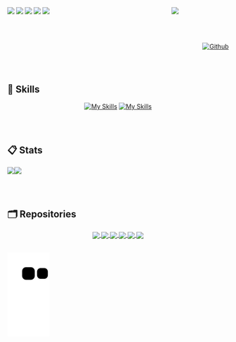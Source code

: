 <div style="display: inline_block">
  <img align="right" width="130px" src="https://i.gifer.com/origin/84/84d79f587caeee69caf306386ec3527d_w200.gif"/>
  <a href="http://wa.me/+5511959973501"><img src="https://img.shields.io/badge/-Whatsapp-lightgreen?style=for-the-badge&logo=whatsapp&logoColor=black" target="_blank"></a>
  <a href="mailto:dasilvacarlosalberto344@gmail.com"><img src="https://img.shields.io/badge/-Gmail-red?style=for-the-badge&logo=gmail&logoColor=black" target="_blank"></a>
  <a href="https://t.me/CarlosSilva344"><img src="https://img.shields.io/badge/-Telegram-blue?style=for-the-badge&logo=telegram&logoColor=black" target="_blank"></a>
  <a href="https://www.instagram.com/carlosallberto_s"><img src="https://img.shields.io/badge/-Instagram-pink?style=for-the-badge&logo=instagram&logoColor=black" target="_blank"></a>
  <a href="https://www.linkedin.com/in/carlosallberto344"><img src="https://img.shields.io/badge/-Linkedin-blue?style=for-the-badge&logo=linkedin&logoColor=black" target="_blank"></a>
</div>

<br><br>

<div align="right">

  [![Github](https://img.shields.io/github/followers/CarlosAllberto?label=Follow&style=social)](https://github.com/CarlosAllberto)

</div>

<br><br>

## 💫 Skills

<div align="center">

  [![My Skills](https://skillicons.dev/icons?i=js,html,css,sass,react,nodejs)](https://skillicons.dev)
  [![My Skills](https://skillicons.dev/icons?i=php,mysql,python,c,linux,raspberrypi)](https://skillicons.dev)

</div>

<br><br>

## 📋 Stats
<div align="center" style="display: flex;">
  <img width="auto" height="auto" src="https://github-readme-stats.vercel.app/api?username=CarlosAllberto&show_icons=true&theme=dark&include_all_commits=true&count_private=true"/>
  <img width="auto" height="auto" src="https://github-readme-stats.vercel.app/api/top-langs/?username=CarlosAllberto&layout=compact&langs_count=7&theme=dark"/>
</div>

<br><br>

## 🗂 Repositories
  
<div align=center>
  <a href="https://github.com/CarlosAllberto/vwat">
    <img align="center" src="https://github-readme-stats.vercel.app/api/pin/?username=CarlosAllberto&repo=vwat&theme=dark" />
  </a>
  <a href="https://github.com/CarlosAllberto/NodeSocks">
    <img align="center" src="https://github-readme-stats.vercel.app/api/pin/?username=CarlosAllberto&repo=NodeSocks&theme=dark" />
  </a>
  <a href="https://github.com/CarlosAllberto/LockPick">
    <img align="center" src="https://github-readme-stats.vercel.app/api/pin/?username=CarlosAllberto&repo=LockPick&theme=dark" />
  </a>
  <a href="https://github.com/CarlosAllberto/mant">
    <img align="center" src="https://github-readme-stats.vercel.app/api/pin/?username=CarlosAllberto&repo=mant&theme=dark" />
  </a>
  <a href="https://github.com/CarlosAllberto/CarlosAllberto">
    <img align="center" src="https://github-readme-stats.vercel.app/api/pin/?username=CarlosAllberto&repo=CarlosAllberto&theme=dark" />
  </a>
  <a href="https://github.com/CarlosAllberto/BruteJS">
    <img align="center" src="https://github-readme-stats.vercel.app/api/pin/?username=CarlosAllberto&repo=BruteJS&theme=dark" />
  </a>
</div>

<br>

![Snake animation](https://github.com/carlosallberto/carlosallberto/blob/output/github-contribution-grid-snake.svg)
